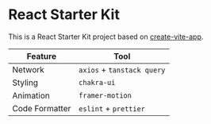 # React Starter Kit

This is a React Starter Kit project based on [create-vite-app](https://vitejs.dev/guide/).

| Feature        | Tool                       |
|----------------|----------------------------|
| Network        | `axios` + `tanstack query` |
| Styling        | `chakra-ui`                |
| Animation      | `framer-motion`            |
| Code Formatter | `eslint` + `prettier`      |